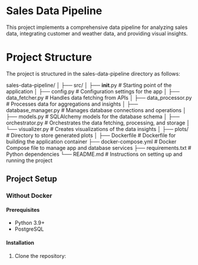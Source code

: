 # Sales Data Pipeline

This project implements a comprehensive data pipeline for analyzing sales data, integrating customer and weather data, and providing visual insights.

# Project Structure
The project is structured in the sales-data-pipeline directory as follows:

sales-data-pipeline/
│
├── src/
│   ├── __init__.py              # Starting point of the application
│   ├── config.py                # Configuration settings for the app
│   ├── data_fetcher.py          # Handles data fetching from APIs
│   ├── data_processor.py        # Processes data for aggregations and insights
│   ├── database_manager.py      # Manages database connections and operations
│   ├── models.py                # SQLAlchemy models for the database schema
│   ├── orchestrator.py          # Orchestrates the data fetching, processing, and storage
│   └── visualizer.py            # Creates visualizations of the data insights
│
├── plots/                       # Directory to store generated plots
│
├── Dockerfile                   # Dockerfile for building the application container
├── docker-compose.yml           # Docker Compose file to manage app and database services
├── requirements.txt             # Python dependencies
└── README.md                    # Instructions on setting up and running the project

## Project Setup

### Without Docker

#### Prerequisites
- Python 3.9+
- PostgreSQL

#### Installation
1. Clone the repository: